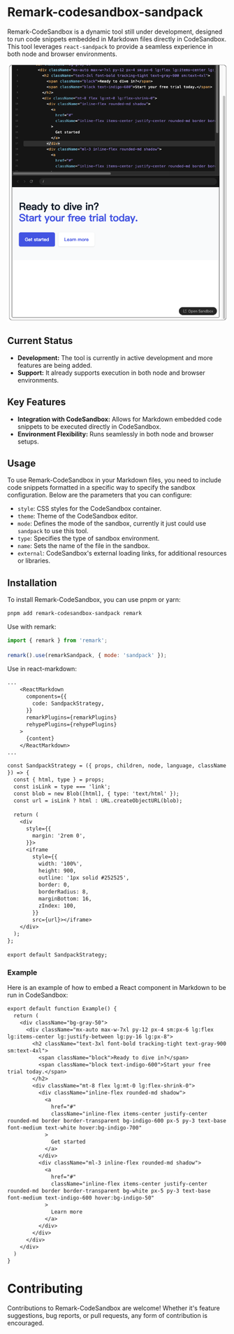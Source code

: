 # Remark-codesandbox-sandpack

Remark-CodeSandbox is a dynamic tool still under development, designed to run code snippets embedded in Markdown files directly in CodeSandbox. This tool leverages `react-sandpack` to provide a seamless experience in both node and browser environments.

![snapshoot](snapshoot.png)

## Current Status

- **Development:** The tool is currently in active development and more features are being added.
- **Support:** It already supports execution in both node and browser environments.

## Key Features

- **Integration with CodeSandbox:** Allows for Markdown embedded code snippets to be executed directly in CodeSandbox.
- **Environment Flexibility:** Runs seamlessly in both node and browser setups.

## Usage

To use Remark-CodeSandbox in your Markdown files, you need to include code snippets formatted in a specific way to specify the sandbox configuration. Below are the parameters that you can configure:

- `style`: CSS styles for the CodeSandbox container.
- `theme`: Theme of the CodeSandbox editor.
- `mode`: Defines the mode of the sandbox, currently it just could use `sandpack` to use this tool.
- `type`: Specifies the type of sandbox environment.
- `name`: Sets the name of the file in the sandbox.
- `external`: CodeSandbox's external loading links, for additional resources or libraries.

## Installation

To install Remark-CodeSandbox, you can use pnpm or yarn:

```bash
pnpm add remark-codesandbox-sandpack remark
```

Use with remark:

```javascript
import { remark } from 'remark';

remark().use(remarkSandpack, { mode: 'sandpack' });
```

Use in react-markdown:

```tsx
...
    <ReactMarkdown
      components={{
        code: SandpackStrategy,
      }}
      remarkPlugins={remarkPlugins}
      rehypePlugins={rehypePlugins}
    >
      {content}
    </ReactMarkdown>
...
```

```tsx
const SandpackStrategy = ({ props, children, node, language, className }) => {
  const { html, type } = props;
  const isLink = type === 'link';
  const blob = new Blob([html], { type: 'text/html' });
  const url = isLink ? html : URL.createObjectURL(blob);

  return (
    <div
      style={{
        margin: '2rem 0',
      }}>
      <iframe
        style={{
          width: '100%',
          height: 900,
          outline: '1px solid #252525',
          border: 0,
          borderRadius: 8,
          marginBottom: 16,
          zIndex: 100,
        }}
        src={url}></iframe>
    </div>
  );
};

export default SandpackStrategy;
```

### Example

Here is an example of how to embed a React component in Markdown to be run in CodeSandbox:

```react codesandbox=new?name=App.tsx&style=height:1000px;width:600px&theme=dark&mode=sandpack
export default function Example() {
  return (
    <div className="bg-gray-50">
      <div className="mx-auto max-w-7xl py-12 px-4 sm:px-6 lg:flex lg:items-center lg:justify-between lg:py-16 lg:px-8">
        <h2 className="text-3xl font-bold tracking-tight text-gray-900 sm:text-4xl">
          <span className="block">Ready to dive in?</span>
          <span className="block text-indigo-600">Start your free trial today.</span>
        </h2>
        <div className="mt-8 flex lg:mt-0 lg:flex-shrink-0">
          <div className="inline-flex rounded-md shadow">
            <a
              href="#"
              className="inline-flex items-center justify-center rounded-md border border-transparent bg-indigo-600 px-5 py-3 text-base font-medium text-white hover:bg-indigo-700"
            >
              Get started
            </a>
          </div>
          <div className="ml-3 inline-flex rounded-md shadow">
            <a
              href="#"
              className="inline-flex items-center justify-center rounded-md border border-transparent bg-white px-5 py-3 text-base font-medium text-indigo-600 hover:bg-indigo-50"
            >
              Learn more
            </a>
          </div>
        </div>
      </div>
    </div>
  )
}
```

# Contributing

Contributions to Remark-CodeSandbox are welcome! Whether it's feature suggestions, bug reports, or pull requests, any form of contribution is encouraged.
